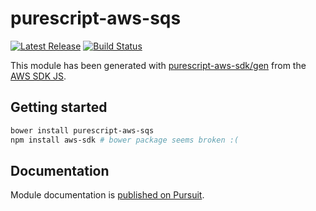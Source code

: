 # purescript-aws-sqs

[![Latest Release](https://pursuit.purescript.org/packages/purescript-aws-sqs/badge)](https://pursuit.purescript.org/packages/purescript-aws-sqs)
[![Build Status](https://app.wercker.com/status/5909b9e96d1080804b17a28f72f87b6b/s/master)](https://app.wercker.com/project/byKey/5909b9e96d1080804b17a28f72f87b6b)

This module has been generated with [purescript-aws-sdk/gen](https://github.com/purescript-aws-sdk/gen) from the [AWS SDK JS](https://github.com/aws/aws-sdk-js).

## Getting started

```sh
bower install purescript-aws-sqs
npm install aws-sdk # bower package seems broken :(
```

## Documentation

Module documentation is [published on Pursuit](http://pursuit.purescript.org/packages/purescript-aws-sqs).
